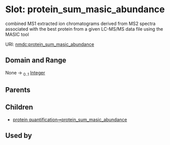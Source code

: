 
# Slot: protein_sum_masic_abundance


combined MS1 extracted ion chromatograms derived from MS2 spectra associated with the best protein from a given LC-MS/MS data file using the MASIC tool

URI: [nmdc:protein_sum_masic_abundance](https://microbiomedata/meta/protein_sum_masic_abundance)


## Domain and Range

None &#8594;  <sub>0..1</sub> [Integer](types/Integer.md)

## Parents


## Children

 *  [protein quantification➞protein_sum_masic_abundance](protein_quantification_protein_sum_masic_abundance.md)

## Used by

